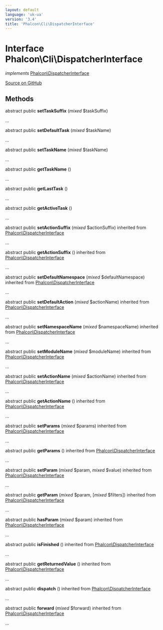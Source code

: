 ```yaml
---
layout: default
language: 'uk-ua'
version: '3.4'
title: 'Phalcon\Cli\DispatcherInterface'
---
```


# Interface **Phalcon\Cli\DispatcherInterface**

*implements* [Phalcon\DispatcherInterface](/3.4/en/api/Phalcon_DispatcherInterface)

<a href="https://github.com/phalcon/cphalcon/tree/v3.4.0/phalcon/cli/dispatcherinterface.zep" class="btn btn-default btn-sm">Source on GitHub</a>

## Methods

abstract public **setTaskSuffix** (*mixed* $taskSuffix)

...

abstract public **setDefaultTask** (*mixed* $taskName)

...

abstract public **setTaskName** (*mixed* $taskName)

...

abstract public **getTaskName** ()

...

abstract public **getLastTask** ()

...

abstract public **getActiveTask** ()

...

abstract public **setActionSuffix** (*mixed* $actionSuffix) inherited from [Phalcon\DispatcherInterface](/3.4/en/api/Phalcon_DispatcherInterface)

...

abstract public **getActionSuffix** () inherited from [Phalcon\DispatcherInterface](/3.4/en/api/Phalcon_DispatcherInterface)

...

abstract public **setDefaultNamespace** (*mixed* $defaultNamespace) inherited from [Phalcon\DispatcherInterface](/3.4/en/api/Phalcon_DispatcherInterface)

...

abstract public **setDefaultAction** (*mixed* $actionName) inherited from [Phalcon\DispatcherInterface](/3.4/en/api/Phalcon_DispatcherInterface)

...

abstract public **setNamespaceName** (*mixed* $namespaceName) inherited from [Phalcon\DispatcherInterface](/3.4/en/api/Phalcon_DispatcherInterface)

...

abstract public **setModuleName** (*mixed* $moduleName) inherited from [Phalcon\DispatcherInterface](/3.4/en/api/Phalcon_DispatcherInterface)

...

abstract public **setActionName** (*mixed* $actionName) inherited from [Phalcon\DispatcherInterface](/3.4/en/api/Phalcon_DispatcherInterface)

...

abstract public **getActionName** () inherited from [Phalcon\DispatcherInterface](/3.4/en/api/Phalcon_DispatcherInterface)

...

abstract public **setParams** (*mixed* $params) inherited from [Phalcon\DispatcherInterface](/3.4/en/api/Phalcon_DispatcherInterface)

...

abstract public **getParams** () inherited from [Phalcon\DispatcherInterface](/3.4/en/api/Phalcon_DispatcherInterface)

...

abstract public **setParam** (*mixed* $param, *mixed* $value) inherited from [Phalcon\DispatcherInterface](/3.4/en/api/Phalcon_DispatcherInterface)

...

abstract public **getParam** (*mixed* $param, [*mixed* $filters]) inherited from [Phalcon\DispatcherInterface](/3.4/en/api/Phalcon_DispatcherInterface)

...

abstract public **hasParam** (*mixed* $param) inherited from [Phalcon\DispatcherInterface](/3.4/en/api/Phalcon_DispatcherInterface)

...

abstract public **isFinished** () inherited from [Phalcon\DispatcherInterface](/3.4/en/api/Phalcon_DispatcherInterface)

...

abstract public **getReturnedValue** () inherited from [Phalcon\DispatcherInterface](/3.4/en/api/Phalcon_DispatcherInterface)

...

abstract public **dispatch** () inherited from [Phalcon\DispatcherInterface](/3.4/en/api/Phalcon_DispatcherInterface)

...

abstract public **forward** (*mixed* $forward) inherited from [Phalcon\DispatcherInterface](/3.4/en/api/Phalcon_DispatcherInterface)

...
